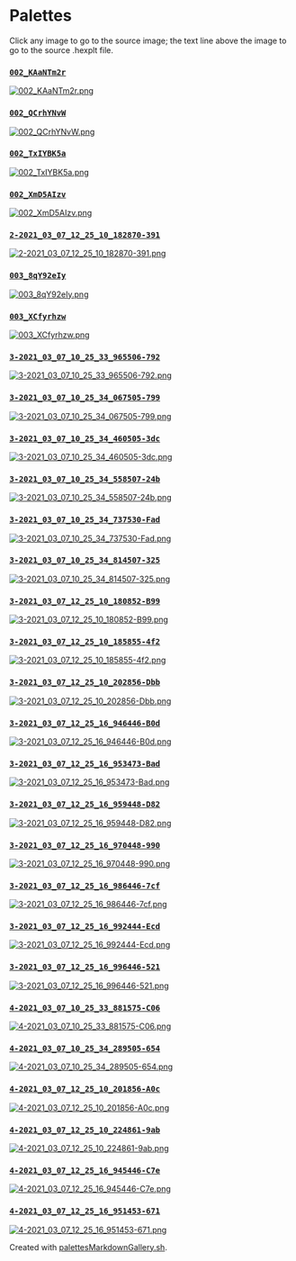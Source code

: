 # Palettes

Click any image to go to the source image; the text line above the image to go to the source .hexplt file.

### [`002_KAaNTm2r`](002_KAaNTm2r.hexplt)

[ ![002_KAaNTm2r.png](002_KAaNTm2r.png) ](002_KAaNTm2r.png)

### [`002_QCrhYNvW`](002_QCrhYNvW.hexplt)

[ ![002_QCrhYNvW.png](002_QCrhYNvW.png) ](002_QCrhYNvW.png)

### [`002_TxIYBK5a`](002_TxIYBK5a.hexplt)

[ ![002_TxIYBK5a.png](002_TxIYBK5a.png) ](002_TxIYBK5a.png)

### [`002_XmD5AIzv`](002_XmD5AIzv.hexplt)

[ ![002_XmD5AIzv.png](002_XmD5AIzv.png) ](002_XmD5AIzv.png)

### [`2-2021_03_07_12_25_10_182870-391`](2-2021_03_07_12_25_10_182870-391.hexplt)

[ ![2-2021_03_07_12_25_10_182870-391.png](2-2021_03_07_12_25_10_182870-391.png) ](2-2021_03_07_12_25_10_182870-391.png)

### [`003_8qY92eIy`](003_8qY92eIy.hexplt)

[ ![003_8qY92eIy.png](003_8qY92eIy.png) ](003_8qY92eIy.png)

### [`003_XCfyrhzw`](003_XCfyrhzw.hexplt)

[ ![003_XCfyrhzw.png](003_XCfyrhzw.png) ](003_XCfyrhzw.png)

### [`3-2021_03_07_10_25_33_965506-792`](3-2021_03_07_10_25_33_965506-792.hexplt)

[ ![3-2021_03_07_10_25_33_965506-792.png](3-2021_03_07_10_25_33_965506-792.png) ](3-2021_03_07_10_25_33_965506-792.png)

### [`3-2021_03_07_10_25_34_067505-799`](3-2021_03_07_10_25_34_067505-799.hexplt)

[ ![3-2021_03_07_10_25_34_067505-799.png](3-2021_03_07_10_25_34_067505-799.png) ](3-2021_03_07_10_25_34_067505-799.png)

### [`3-2021_03_07_10_25_34_460505-3dc`](3-2021_03_07_10_25_34_460505-3dc.hexplt)

[ ![3-2021_03_07_10_25_34_460505-3dc.png](3-2021_03_07_10_25_34_460505-3dc.png) ](3-2021_03_07_10_25_34_460505-3dc.png)

### [`3-2021_03_07_10_25_34_558507-24b`](3-2021_03_07_10_25_34_558507-24b.hexplt)

[ ![3-2021_03_07_10_25_34_558507-24b.png](3-2021_03_07_10_25_34_558507-24b.png) ](3-2021_03_07_10_25_34_558507-24b.png)

### [`3-2021_03_07_10_25_34_737530-Fad`](3-2021_03_07_10_25_34_737530-Fad.hexplt)

[ ![3-2021_03_07_10_25_34_737530-Fad.png](3-2021_03_07_10_25_34_737530-Fad.png) ](3-2021_03_07_10_25_34_737530-Fad.png)

### [`3-2021_03_07_10_25_34_814507-325`](3-2021_03_07_10_25_34_814507-325.hexplt)

[ ![3-2021_03_07_10_25_34_814507-325.png](3-2021_03_07_10_25_34_814507-325.png) ](3-2021_03_07_10_25_34_814507-325.png)

### [`3-2021_03_07_12_25_10_180852-B99`](3-2021_03_07_12_25_10_180852-B99.hexplt)

[ ![3-2021_03_07_12_25_10_180852-B99.png](3-2021_03_07_12_25_10_180852-B99.png) ](3-2021_03_07_12_25_10_180852-B99.png)

### [`3-2021_03_07_12_25_10_185855-4f2`](3-2021_03_07_12_25_10_185855-4f2.hexplt)

[ ![3-2021_03_07_12_25_10_185855-4f2.png](3-2021_03_07_12_25_10_185855-4f2.png) ](3-2021_03_07_12_25_10_185855-4f2.png)

### [`3-2021_03_07_12_25_10_202856-Dbb`](3-2021_03_07_12_25_10_202856-Dbb.hexplt)

[ ![3-2021_03_07_12_25_10_202856-Dbb.png](3-2021_03_07_12_25_10_202856-Dbb.png) ](3-2021_03_07_12_25_10_202856-Dbb.png)

### [`3-2021_03_07_12_25_16_946446-B0d`](3-2021_03_07_12_25_16_946446-B0d.hexplt)

[ ![3-2021_03_07_12_25_16_946446-B0d.png](3-2021_03_07_12_25_16_946446-B0d.png) ](3-2021_03_07_12_25_16_946446-B0d.png)

### [`3-2021_03_07_12_25_16_953473-Bad`](3-2021_03_07_12_25_16_953473-Bad.hexplt)

[ ![3-2021_03_07_12_25_16_953473-Bad.png](3-2021_03_07_12_25_16_953473-Bad.png) ](3-2021_03_07_12_25_16_953473-Bad.png)

### [`3-2021_03_07_12_25_16_959448-D82`](3-2021_03_07_12_25_16_959448-D82.hexplt)

[ ![3-2021_03_07_12_25_16_959448-D82.png](3-2021_03_07_12_25_16_959448-D82.png) ](3-2021_03_07_12_25_16_959448-D82.png)

### [`3-2021_03_07_12_25_16_970448-990`](3-2021_03_07_12_25_16_970448-990.hexplt)

[ ![3-2021_03_07_12_25_16_970448-990.png](3-2021_03_07_12_25_16_970448-990.png) ](3-2021_03_07_12_25_16_970448-990.png)

### [`3-2021_03_07_12_25_16_986446-7cf`](3-2021_03_07_12_25_16_986446-7cf.hexplt)

[ ![3-2021_03_07_12_25_16_986446-7cf.png](3-2021_03_07_12_25_16_986446-7cf.png) ](3-2021_03_07_12_25_16_986446-7cf.png)

### [`3-2021_03_07_12_25_16_992444-Ecd`](3-2021_03_07_12_25_16_992444-Ecd.hexplt)

[ ![3-2021_03_07_12_25_16_992444-Ecd.png](3-2021_03_07_12_25_16_992444-Ecd.png) ](3-2021_03_07_12_25_16_992444-Ecd.png)

### [`3-2021_03_07_12_25_16_996446-521`](3-2021_03_07_12_25_16_996446-521.hexplt)

[ ![3-2021_03_07_12_25_16_996446-521.png](3-2021_03_07_12_25_16_996446-521.png) ](3-2021_03_07_12_25_16_996446-521.png)

### [`4-2021_03_07_10_25_33_881575-C06`](4-2021_03_07_10_25_33_881575-C06.hexplt)

[ ![4-2021_03_07_10_25_33_881575-C06.png](4-2021_03_07_10_25_33_881575-C06.png) ](4-2021_03_07_10_25_33_881575-C06.png)

### [`4-2021_03_07_10_25_34_289505-654`](4-2021_03_07_10_25_34_289505-654.hexplt)

[ ![4-2021_03_07_10_25_34_289505-654.png](4-2021_03_07_10_25_34_289505-654.png) ](4-2021_03_07_10_25_34_289505-654.png)

### [`4-2021_03_07_12_25_10_201856-A0c`](4-2021_03_07_12_25_10_201856-A0c.hexplt)

[ ![4-2021_03_07_12_25_10_201856-A0c.png](4-2021_03_07_12_25_10_201856-A0c.png) ](4-2021_03_07_12_25_10_201856-A0c.png)

### [`4-2021_03_07_12_25_10_224861-9ab`](4-2021_03_07_12_25_10_224861-9ab.hexplt)

[ ![4-2021_03_07_12_25_10_224861-9ab.png](4-2021_03_07_12_25_10_224861-9ab.png) ](4-2021_03_07_12_25_10_224861-9ab.png)

### [`4-2021_03_07_12_25_16_945446-C7e`](4-2021_03_07_12_25_16_945446-C7e.hexplt)

[ ![4-2021_03_07_12_25_16_945446-C7e.png](4-2021_03_07_12_25_16_945446-C7e.png) ](4-2021_03_07_12_25_16_945446-C7e.png)

### [`4-2021_03_07_12_25_16_951453-671`](4-2021_03_07_12_25_16_951453-671.hexplt)

[ ![4-2021_03_07_12_25_16_951453-671.png](4-2021_03_07_12_25_16_951453-671.png) ](4-2021_03_07_12_25_16_951453-671.png)

Created with [palettesMarkdownGallery.sh](https://github.com/earthbound19/_ebDev/blob/master/scripts/imgAndVideo/palettesMarkdownGallery.sh).